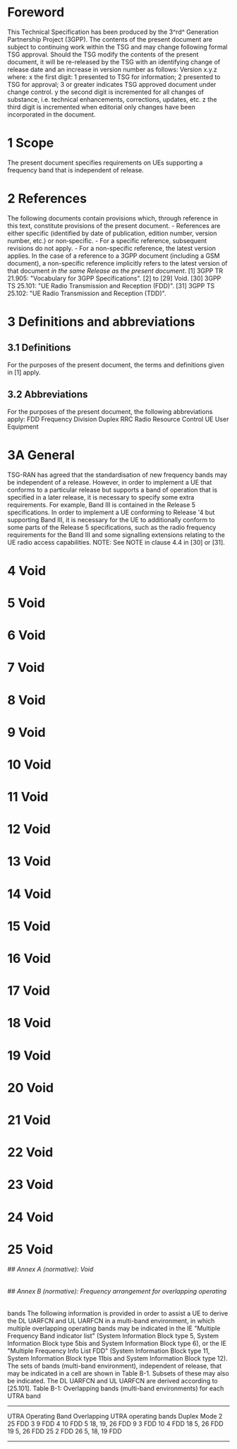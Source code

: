 # Foreword
This Technical Specification has been produced by the 3^rd^ Generation
Partnership Project (3GPP).
The contents of the present document are subject to continuing work within the
TSG and may change following formal TSG approval. Should the TSG modify the
contents of the present document, it will be re-released by the TSG with an
identifying change of release date and an increase in version number as
follows:
Version x.y.z
where:
x the first digit:
1 presented to TSG for information;
2 presented to TSG for approval;
3 or greater indicates TSG approved document under change control.
y the second digit is incremented for all changes of substance, i.e. technical
enhancements, corrections, updates, etc.
z the third digit is incremented when editorial only changes have been
incorporated in the document.
# 1 Scope
The present document specifies requirements on UEs supporting a frequency band
that is independent of release.
# 2 References
The following documents contain provisions which, through reference in this
text, constitute provisions of the present document.
\- References are either specific (identified by date of publication, edition
number, version number, etc.) or non‑specific.
\- For a specific reference, subsequent revisions do not apply.
\- For a non-specific reference, the latest version applies. In the case of a
reference to a 3GPP document (including a GSM document), a non-specific
reference implicitly refers to the latest version of that document _in the
same Release as the present document_.
[1] 3GPP TR 21.905: \"Vocabulary for 3GPP Specifications\".
[2] to [29] Void.
[30] 3GPP TS 25.101: \"UE Radio Transmission and Reception (FDD)\".
[31] 3GPP TS 25.102: \"UE Radio Transmission and Reception (TDD)\".
# 3 Definitions and abbreviations
## 3.1 Definitions
For the purposes of the present document, the terms and definitions given in
[1] apply.
## 3.2 Abbreviations
For the purposes of the present document, the following abbreviations apply:
FDD Frequency Division Duplex
RRC Radio Resource Control
UE User Equipment
# 3A General
TSG-RAN has agreed that the standardisation of new frequency bands may be
independent of a release. However, in order to implement a UE that conforms to
a particular release but supports a band of operation that is specified in a
later release, it is necessary to specify some extra requirements.
For example, Band III is contained in the Release 5 specifications. In order
to implement a UE conforming to Release \'4 but supporting Band III, it is
necessary for the UE to additionally conform to some parts of the Release 5
specifications, such as the radio frequency requirements for the Band III and
some signalling extensions relating to the UE radio access capabilities.
NOTE: See NOTE in clause 4.4 in [30] or [31].
# 4 Void
# 5 Void
# 6 Void
# 7 Void
# 8 Void
# 9 Void
# 10 Void
# 11 Void
# 12 Void
# 13 Void
# 14 Void
# 15 Void
# 16 Void
# 17 Void
# 18 Void
# 19 Void
# 20 Void
# 21 Void
# 22 Void
# 23 Void
# 24 Void
# 25 Void
###### ## Annex A (normative): Void
###### ## Annex B (normative): Frequency arrangement for overlapping operating
bands
The following information is provided in order to assist a UE to derive the DL
UARFCN and UL UARFCN in a multi-band environment, in which multiple
overlapping operating bands may be indicated in the IE \"Multiple Frequency
Band indicator list\" (System Information Block type 5, System Information
Block type 5bis and System Information Block type 6), or the IE \"Multiple
Frequency Info List FDD\" (System Information Block type 11, System
Information Block type 11bis and System Information Block type 12).
The sets of bands (multi-band environment), independent of release, that may
be indicated in a cell are shown in Table B-1. Subsets of these may also be
indicated. The DL UARFCN and UL UARFCN are derived according to [25.101].
Table B-1: Overlapping bands (multi-band environments) for each UTRA band
* * *
UTRA Operating Band Overlapping UTRA operating bands Duplex Mode 2 25 FDD 3 9
FDD 4 10 FDD 5 18, 19, 26 FDD 9 3 FDD 10 4 FDD 18 5, 26 FDD 19 5, 26 FDD 25 2
FDD 26 5, 18, 19 FDD
* * *
#